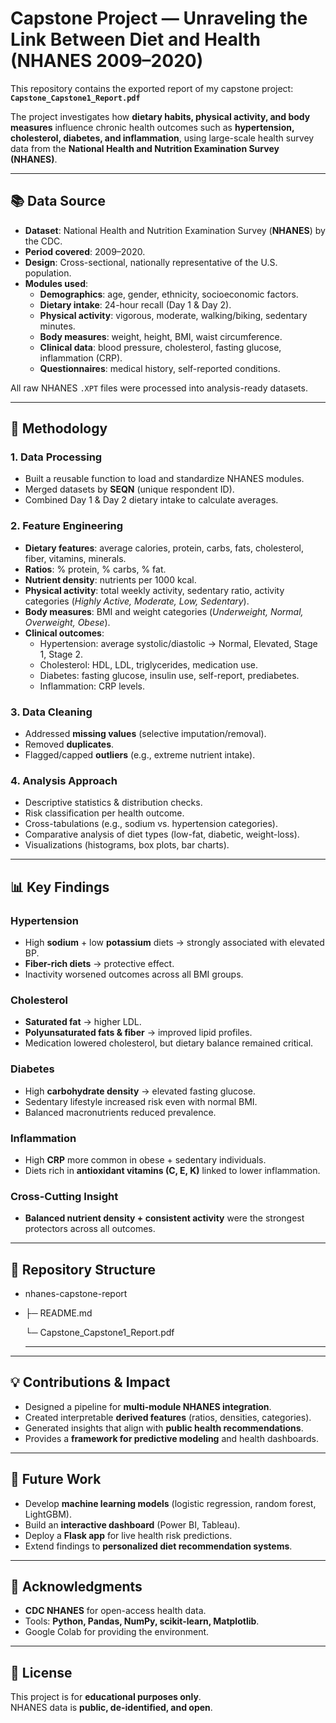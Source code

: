 # Capstone Project — Unraveling the Link Between Diet and Health (NHANES 2009–2020)

This repository contains the exported report of my capstone project:  
**`Capstone_Capstone1_Report.pdf`**

The project investigates how **dietary habits, physical activity, and body measures** influence chronic health outcomes such as **hypertension, cholesterol, diabetes, and inflammation**, using large-scale health survey data from the **National Health and Nutrition Examination Survey (NHANES)**.

---

## 📚 Data Source

- **Dataset**: National Health and Nutrition Examination Survey (**NHANES**) by the CDC.  
- **Period covered**: 2009–2020.  
- **Design**: Cross-sectional, nationally representative of the U.S. population.  
- **Modules used**:
  - **Demographics**: age, gender, ethnicity, socioeconomic factors.  
  - **Dietary intake**: 24-hour recall (Day 1 & Day 2).  
  - **Physical activity**: vigorous, moderate, walking/biking, sedentary minutes.  
  - **Body measures**: weight, height, BMI, waist circumference.  
  - **Clinical data**: blood pressure, cholesterol, fasting glucose, inflammation (CRP).  
  - **Questionnaires**: medical history, self-reported conditions.  

All raw NHANES `.XPT` files were processed into analysis-ready datasets.

---

## 🔬 Methodology

### 1. Data Processing
- Built a reusable function to load and standardize NHANES modules.  
- Merged datasets by **SEQN** (unique respondent ID).  
- Combined Day 1 & Day 2 dietary intake to calculate averages.  

### 2. Feature Engineering
- **Dietary features**: average calories, protein, carbs, fats, cholesterol, fiber, vitamins, minerals.  
- **Ratios**: % protein, % carbs, % fat.  
- **Nutrient density**: nutrients per 1000 kcal.  
- **Physical activity**: total weekly activity, sedentary ratio, activity categories (*Highly Active, Moderate, Low, Sedentary*).  
- **Body measures**: BMI and weight categories (*Underweight, Normal, Overweight, Obese*).  
- **Clinical outcomes**:
  - Hypertension: average systolic/diastolic → Normal, Elevated, Stage 1, Stage 2.  
  - Cholesterol: HDL, LDL, triglycerides, medication use.  
  - Diabetes: fasting glucose, insulin use, self-report, prediabetes.  
  - Inflammation: CRP levels.  

### 3. Data Cleaning
- Addressed **missing values** (selective imputation/removal).  
- Removed **duplicates**.  
- Flagged/capped **outliers** (e.g., extreme nutrient intake).  

### 4. Analysis Approach
- Descriptive statistics & distribution checks.  
- Risk classification per health outcome.  
- Cross-tabulations (e.g., sodium vs. hypertension categories).  
- Comparative analysis of diet types (low-fat, diabetic, weight-loss).  
- Visualizations (histograms, box plots, bar charts).  

---

## 📊 Key Findings

### Hypertension
- High **sodium** + low **potassium** diets → strongly associated with elevated BP.  
- **Fiber-rich diets** → protective effect.  
- Inactivity worsened outcomes across all BMI groups.  

### Cholesterol
- **Saturated fat** → higher LDL.  
- **Polyunsaturated fats & fiber** → improved lipid profiles.  
- Medication lowered cholesterol, but dietary balance remained critical.  

### Diabetes
- High **carbohydrate density** → elevated fasting glucose.  
- Sedentary lifestyle increased risk even with normal BMI.  
- Balanced macronutrients reduced prevalence.  

### Inflammation
- High **CRP** more common in obese + sedentary individuals.  
- Diets rich in **antioxidant vitamins (C, E, K)** linked to lower inflammation.  

### Cross-Cutting Insight
- **Balanced nutrient density + consistent activity** were the strongest protectors across all outcomes.  

---

## 📂 Repository Structure

- nhanes-capstone-report
- 
  ├─ README.md 
  
  └─ Capstone_Capstone1_Report.pdf

  ---
  
---

## 💡 Contributions & Impact
- Designed a pipeline for **multi-module NHANES integration**.  
- Created interpretable **derived features** (ratios, densities, categories).  
- Generated insights that align with **public health recommendations**.  
- Provides a **framework for predictive modeling** and health dashboards.  

---

## 🚀 Future Work
- Develop **machine learning models** (logistic regression, random forest, LightGBM).  
- Build an **interactive dashboard** (Power BI, Tableau).  
- Deploy a **Flask app** for live health risk predictions.  
- Extend findings to **personalized diet recommendation systems**.  

---

## 🙏 Acknowledgments
- **CDC NHANES** for open-access health data.  
- Tools: **Python, Pandas, NumPy, scikit-learn, Matplotlib**.  
- Google Colab for providing the environment.  

---

## 📄 License
This project is for **educational purposes only**.  
NHANES data is **public, de-identified, and open**.

